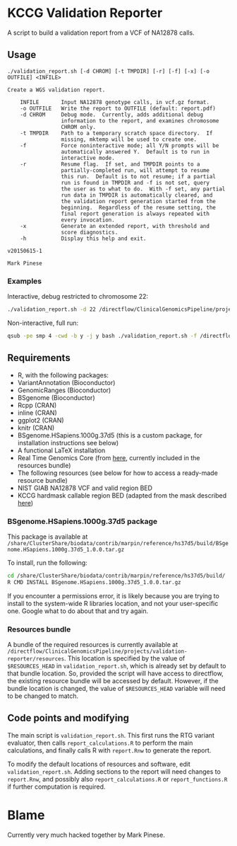 # KCCG Validation Reporter

A script to build a validation report from a VCF of NA12878 calls.



## Usage

```
./validation_report.sh [-d CHROM] [-t TMPDIR] [-r] [-f] [-x] [-o OUTFILE] <INFILE>

Create a WGS validation report.

    INFILE       Input NA12878 genotype calls, in vcf.gz format.
    -o OUTFILE   Write the report to OUTFILE (default: report.pdf)
    -d CHROM     Debug mode.  Currently, adds additional debug 
                 information to the report, and examines chromosome
                 CHROM only.
    -t TMPDIR    Path to a temporary scratch space directory.  If 
                 missing, mktemp will be used to create one.
    -f           Force noninteractive mode; all Y/N prompts will be
                 automatically answered Y.  Default is to run in 
                 interactive mode.
    -r           Resume flag.  If set, and TMPDIR points to a 
                 partially-completed run, will attempt to resume
                 this run.  Default is to not resume; if a partial
                 run is found in TMPDIR and -f is not set, query
                 the user as to what to do.  With -f set, any partial
                 run data in TMPDIR is automatically cleared, and
                 the validation report generation started from the 
                 beginning.  Regardless of the resume setting, the
                 final report generation is always repeated with
                 every invocation.
    -x           Generate an extended report, with threshold and
                 score diagnostics.
    -h           Display this help and exit.

v20150615-1

Mark Pinese
```



### Examples

Interactive, debug restricted to chromosome 22:
```bash
./validation_report.sh -d 22 /directflow/ClinicalGenomicsPipeline/projects/validation-reporter/test_data/HiSeqX_v2_TKCC/R_150203_DAVMIL1_FGS_M001.hc.vqsr.vep.vcf.gz
```

Non-interactive, full run:
```bash
qsub -pe smp 4 -cwd -b y -j y bash ./validation_report.sh -f /directflow/ClinicalGenomicsPipeline/projects/validation-reporter/test_data/HiSeqX_v2_TKCC/R_150203_DAVMIL1_FGS_M001.hc.vqsr.vep.vcf.gz
```



## Requirements

* R, with the following packages:
 * VariantAnnotation (Bioconductor)
 * GenomicRanges (Bioconductor)
 * BSgenome (Bioconductor)
 * Rcpp (CRAN)
 * inline (CRAN)
 * ggplot2 (CRAN)
 * knitr (CRAN)
 * BSgenome.HSapiens.1000g.37d5 (this is a custom package, for installation instructions see below)
* A functional LaTeX installation
* Real Time Genomics Core (from [here](http://realtimegenomics.com/products/rtg-core-downloads/), currently included in the resources bundle)
* The following resources (see below for how to access a ready-made resource bundle)
 * NIST GIAB NA12878 VCF and valid region BED
 * KCCG hardmask callable region BED (adapted from the mask described [here](https://ccg.garvan.org.au/confluence/display/TxGen/Depth+and+quality+requirements+for+clinical+sequencing))



### BSgenome.HSapiens.1000g.37d5 package

This package is available at `/share/ClusterShare/biodata/contrib/marpin/reference/hs37d5/build/BSgenome.HSapiens.1000g.37d5_1.0.0.tar.gz`

To install, run the following:

```bash
cd /share/ClusterShare/biodata/contrib/marpin/reference/hs37d5/build/
R CMD INSTALL BSgenome.HSapiens.1000g.37d5_1.0.0.tar.gz
```

If you encounter a permissions error, it is likely because you are trying to install to the system-wide R libraries location, and not your user-specific one.  Google what to do about that and try again.



### Resources bundle

A bundle of the required resources is currently available at `/directflow/ClinicalGenomicsPipeline/projects/validation-reporter/resources`.  This location is specified by the value of `$RESOURCES_HEAD` in `validation_report.sh`, which is already set by default to that bundle location.  So, provided the script will have access to directflow, the existing resource bundle will be accessed by default.  However, if the bundle 
location is changed, the value of `$RESOURCES_HEAD` variable will need to be changed to match.



## Code points and modifying

The main script is `validation_report.sh`.  This first runs the RTG variant evaluator, then calls `report_calculations.R` to perform the main calculations, and finally calls R with `report.Rnw` to generate the report.

To modify the default locations of resources and software, edit `validation_report.sh`.  Adding sections to the report will need changes to `report.Rnw`, and possibly also `report_calculations.R` or `report_functions.R` if further computation is required.


# Blame

Currently very much hacked together by Mark Pinese.
